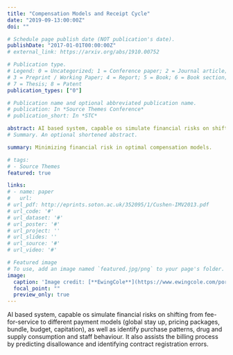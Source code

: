 ```yaml
---
title: "Compensation Models and Receipt Cycle"
date: "2019-09-13:00:00Z"
doi: ""

# Schedule page publish date (NOT publication's date).
publishDate: "2017-01-01T00:00:00Z"
# external_link: https://arxiv.org/abs/1910.00752

# Publication type.
# Legend: 0 = Uncategorized; 1 = Conference paper; 2 = Journal article;
# 3 = Preprint / Working Paper; 4 = Report; 5 = Book; 6 = Book section;
# 7 = Thesis; 8 = Patent
publication_types: ["0"]

# Publication name and optional abbreviated publication name.
# publication: In *Source Themes Conference*
# publication_short: In *STC*

abstract: AI based system, capable os simulate financial risks on shifting from fee-for-service to different payment models (global stay up, pricing packages, bundle, budget, capitation), as well as identify purchase patterns, drug and supply consumption and staff behaviour. It also assists the billing process by predicting disallowance and identifying contract registration errors.
# Summary. An optional shortened abstract.

summary: Minimizing financial risk in optimal compensation models.

# tags:
# - Source Themes
featured: true

links:
# - name: paper
#   url: 
# url_pdf: http://eprints.soton.ac.uk/352095/1/Cushen-IMV2013.pdf
# url_code: '#'
# url_dataset: '#'
# url_poster: '#'
# url_project: ''
# url_slides: ''
# url_source: '#'
# url_video: '#'

# Featured image
# To use, add an image named `featured.jpg/png` to your page's folder. 
image:
  caption: 'Image credit: [**EwingCole**](https://www.ewingcole.com/portfolio_page/patient-pavilion/)'
  focal_point: ""
  preview_only: true
---
```


AI based system, capable os simulate financial risks on shifting from fee-for-service to different payment models (global stay up, pricing packages, bundle, budget, capitation), as well as identify purchase patterns, drug and supply consumption and staff behaviour. It also assists the billing process by predicting disallowance and identifying contract registration errors.
